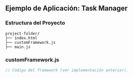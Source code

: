 ## Ejemplo de Aplicación: Task Manager

### **Estructura del Proyecto**
```
project-folder/
├── index.html
├── customFramework.js
├── main.js
```

### **customFramework.js**
```javascript
// Código del framework (ver implementación anterior).

